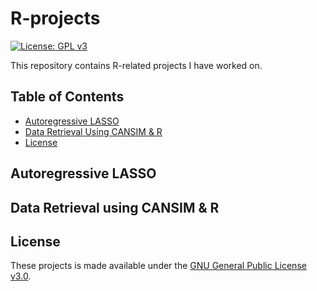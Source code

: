 # R-projects
[![License: GPL v3](https://img.shields.io/badge/License-GPLv3-blue.svg)](https://www.gnu.org/licenses/gpl-3.0)

This repository contains R-related projects I have worked on. 

## Table of Contents
- [Autoregressive LASSO](#Autoregressive-LASSO)
- [Data Retrieval Using CANSIM & R](#Data-Retrive)
- [License](#License)

## Autoregressive LASSO <a name="Autoregressive-LASSO"></a>

## Data Retrieval using CANSIM & R <a name="Data-Retrive"></a>

## License <a name="License"></a>
These projects is made available under the [GNU General Public License v3.0](https://www.gnu.org/licenses/gpl-3.0.en.html).
